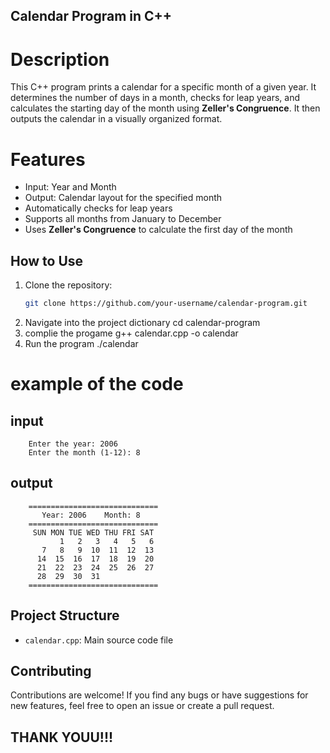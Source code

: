 ## Calendar Program in C++

# Description
This C++ program prints a calendar for a specific month of a given year. 
It determines the number of days in a month, checks for leap years, and calculates the starting day of the month using **Zeller's Congruence**. 
It then outputs the calendar in a visually organized format.

# Features
- Input: Year and Month
- Output: Calendar layout for the specified month
- Automatically checks for leap years
- Supports all months from January to December
- Uses **Zeller's Congruence** to calculate the first day of the month

## How to Use
1. Clone the repository:
   ```bash
   git clone https://github.com/your-username/calendar-program.git
2. Navigate into the project dictionary
   cd calendar-program
3. complie the progame
   g++ calendar.cpp -o calendar
5. Run the program
   ./calendar

# example of the code
  ## input ##
        Enter the year: 2006
        Enter the month (1-12): 8
  ## output ##
        =============================
           Year: 2006    Month: 8
        =============================
         SUN MON TUE WED THU FRI SAT
               1   2   3   4   5   6
           7   8   9  10  11  12  13
          14  15  16  17  18  19  20
          21  22  23  24  25  26  27
          28  29  30  31
        =============================

## Project Structure
- `calendar.cpp`: Main source code file

## Contributing
Contributions are welcome! If you find any bugs or have suggestions for new features, feel free to open an issue or create a pull request.

## THANK YOUU!!!
